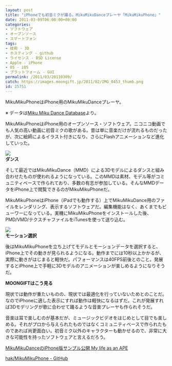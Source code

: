 ```yaml
---
layout: post
title: "iPhoneでも初音ミクが踊る。MikuMikuDanceプレーヤ「MikuMikuPhone」"
date: 2011-03-09T06:00:00+09:00
categories:
- ソフトウェア
- オープンソース
- スマートフォン
tags: 
- 技術 - 3D
- ホスティング - github
- ライセンス - BSD License
- Apple - iPhone
- OS - iOS
- プラットフォーム - GUI
permalink: /2011/03/20110309/
catch: https://images.moongift.jp/2011/02/IMG_0453_thumb.png
id: 25751
---
```

MikuMikuPhoneはiPhone用のMikuMikuDanceプレーヤ。

  

※ データは[Miku Miku Dance Database](http://mmd.nomeu.org/)より。

  

MikuMikuPhoneはiPhone用のオープンソース・ソフトウェア。ニコニコ動画でも人気の高い動画に初音ミクの歌がある。昔は単に音楽だけが流れるものだったが、次に絵師によるイラスト付きになり、さらにFlashアニメーションなど進化していった。

  

![](https://images.moongift.jp/2011/02/IMG_0456_thumb.png)  
**ダンス**

  
<!--more-->  

そして最近ではMikuMikuDance（MMD）による3Dモデルによるダンスと組み合わせたものが使われるようになっている。このMMDは素材、モデル等がコミュニティベースで作られており、多数の有志が参加している。そんなMMDデータをiPhone上で閲覧できるのがMikuMikuPhoneだ。

  

MikuMikuPhoneはiPhone（iPadでも動作する）上でMikuMikuDance用のファイルをレンダリング、表示するソフトウェアだ。編集機能はなく、あくまでもビューワーになっている。実機にMikuMikuPhoneをインストールした後、PMD/VMD/テクスチャファイルをiTunesを使って送り込む。

  

![](https://images.moongift.jp/2011/02/IMG_0453_thumb.png)  
**モーション選択**

  

後はMikuMikuPhoneを立ち上げてモデルとモーションデータを選択すると、iPhone上でその動きが見られるようになる。動作までには10秒以上かかるが、実際に動きがはじまると軽快だ。パフォーマンスは40FPS前後とのこと。発展するとiPhone上で手軽に3Dモデルのアニメーションが楽しめるようになりそうだ。

  
  
  

**MOONGIFTはこう見る**

  

現状では動作が重たいものの、現状では最適化を行っていないためとのことだ。なのでiPhoneに適した表示にすれば動作は軽快になるはずだ。これが発展すれば3Dモデリングが歌に合わせて踊るような音楽プレーヤも作られそうだ。

  

音楽は耳で楽しむのが基本だが、ミュージックビデオをはじめとして目でも楽しめる。それがプロから与えられたものではなくコミュニティベースで作られたものであれば尚更面白い。初音ミク以外のキャラクターも動かせるので、非常に大きな可能性を持ったソフトウェアと言えるだろう。

  

[MikuMikuDanceのiPhone版サンプル公開 My life as an APE](http://hak.wablog.com/92.html)

  

[hak/MikuMikuPhone - GitHub](https://github.com/hak/MikuMikuPhone)


